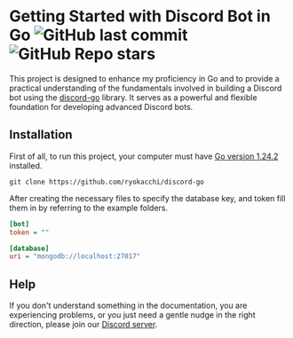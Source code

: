 # Getting Started with Discord Bot in Go ![GitHub last commit](https://img.shields.io/github/last-commit/ryokacchi/discord-go) ![GitHub Repo stars](https://img.shields.io/github/stars/ryokacchi/discord-go)
This project is designed to enhance my proficiency in Go and to provide a practical understanding of the fundamentals involved in building a Discord bot using the [discord-go](https://github.com/bwmarrin/discordgo) library. It serves as a powerful and flexible foundation for developing advanced Discord bots.

## Installation
First of all, to run this project, your computer must have [Go version 1.24.2](https://go.dev/) installed.

```
git clone https://github.com/ryokacchi/discord-go
```
After creating the necessary files to specify the database key, and token fill them in by referring to the example folders.

```ini
[bot]
token = ""

[database]
uri = "mongodb://localhost:27017"
```

## Help
If you don't understand something in the documentation, you are experiencing problems, or you just need a gentle nudge in the right direction, please join our [Discord server](https://discord.gg/altyapilar).
